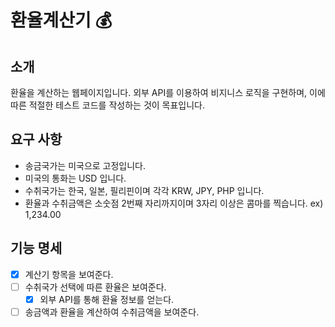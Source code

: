 # 환율계산기 💰

## 소개
환율을 계산하는 웹페이지입니다.
외부 API를 이용하여 비지니스 로직을 구현하며, 이에 따른 적절한 테스트 코드를 작성하는 것이 목표입니다.

## 요구 사항
- 송금국가는 미국으로 고정입니다.
- 미국의 통화는 USD 입니다.
- 수취국가는 한국, 일본, 필리핀이며 각각 KRW, JPY, PHP 입니다.
- 환율과 수취금액은 소숫점 2번째 자리까지이며 3자리 이상은 콤마를 찍습니다. ex) 1,234.00

## 기능 명세
- [x] 계산기 항목을 보여준다.
- [ ] 수취국가 선택에 따른 환율은 보여준다.
  - [x] 외부 API를 통해 환율 정보를 얻는다.
- [ ] 송금액과 환율을 계산하여 수취금액을 보여준다.
